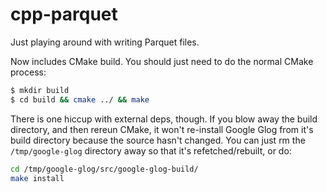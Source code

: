 cpp-parquet
===========

Just playing around with writing Parquet files.  

Now includes CMake build.  You should just need to do the normal CMake process:

```sh
$ mkdir build
$ cd build && cmake ../ && make
```

There is one hiccup with external deps, though. If you blow away the build directory, and then rereun CMake, it won't re-install Google Glog from it's build directory because the source hasn't changed.  You can just rm the `/tmp/google-glog` directory away so that it's refetched/rebuilt, or do:

```sh
cd /tmp/google-glog/src/google-glog-build/ 
make install
```
